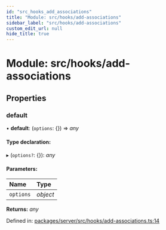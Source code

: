 ```yaml
---
id: "src_hooks_add_associations"
title: "Module: src/hooks/add-associations"
sidebar_label: "src/hooks/add-associations"
custom_edit_url: null
hide_title: true
---
```


# Module: src/hooks/add-associations

## Properties

### default

• **default**: (`options`: {}) => *any*

#### Type declaration:

▸ (`options?`: {}): *any*

#### Parameters:

Name | Type |
:------ | :------ |
`options` | *object* |

**Returns:** *any*

Defined in: [packages/server/src/hooks/add-associations.ts:14](https://github.com/xr3ngine/xr3ngine/blob/66a84a950/packages/server/src/hooks/add-associations.ts#L14)
